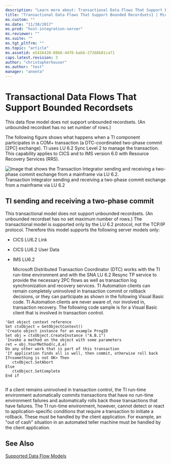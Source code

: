 ```yaml
---
description: "Learn more about: Transactional Data Flows That Support Bounded Recordsets"
title: "Transactional Data Flows That Support Bounded Recordsets1 | Microsoft Docs"
ms.custom: ""
ms.date: "11/30/2017"
ms.prod: "host-integration-server"
ms.reviewer: ""
ms.suite: ""
ms.tgt_pltfrm: ""
ms.topic: "article"
ms.assetid: e5416428-08b6-44f6-babb-27268b81ca71
caps.latest.revision: 3
author: "christopherhouser"
ms.author: "test"
manager: "anneta"
---
```

# Transactional Data Flows That Support Bounded Recordsets
This data flow model does not support unbounded recordsets. (An unbounded recordset has no set number of rows.)  
  
 The following figure shows what happens when a TI component participates in a COM+ transaction (a DTC-coordinated two-phase commit [2PC] exchange). TI uses LU 6.2 Sync Level 2 to manage the transaction. This capability applies to CICS and to IMS version 6.0 with Resource Recovery Services (RRS).  
  
 ![Image that shows the Transaction Integrator sending and receiving a two-phase commit exchange from a mainframe via LU 6.2.](../core/media/his-ti04.gif "his_ti04")  
Transaction Integrator sending and receiving a two-phase commit exchange from a mainframe via LU 6.2  
  
## TI sending and receiving a two-phase commit  
 This transactional model does not support unbounded recordsets. (An unbounded recordset has no set maximum number of rows.) The transactional model is supported only by the LU 6.2 protocol, not the TCP/IP protocol. Therefore this model supports the following server models only:  
  
- CICS LU6.2 Link  
  
- CICS LU6.2 User Data  
  
- IMS LU6.2  
  
  Microsoft Distributed Transaction Coordinator (DTC) works with the TI run-time environment and with the SNA LU 6.2 Resync TP service to provide the necessary 2PC flows as well as transaction log synchronization and recovery services. TI Automation clients can remain completely uninvolved in transaction commit or rollback decisions, or they can participate as shown in the following Visual Basic code. TI Automation clients are never aware of, nor involved in, transaction recovery. The following code sample is for a Visual Basic client that is involved in transaction control.  
  
```  
'Get object context reference  
Set ctxObject = GetObjectContext()  
'Create object instance for an example ProgID  
Set obj = ctxObject.CreateInstance ("A.B.1")  
'Invoke a method on the object with some parameters  
ret = obj.YourMethod(c,d,e)  
Do any other work that is part of this transaction  
'If application finds all is well, then commit, otherwise roll back  
If<something is not OK> Then  
   ctxObject.SetAbort  
Else  
   ctxObject.SetComplete  
End if  
  
```  
  
 If a client remains uninvolved in transaction control, the TI run-time environment automatically commits transactions that have no run-time environment failures and automatically rolls back those transactions that have failures. The TI run-time environment, however, cannot detect or react to application-specific conditions that require a transaction to initiate a rollback. These must be handled by the client application. For example, an "out of cash" situation in an automated teller machine must be handled by the client application.  
  
## See Also  
 [Supported Data Flow Models](../core/supported-data-flow-models1.md)
